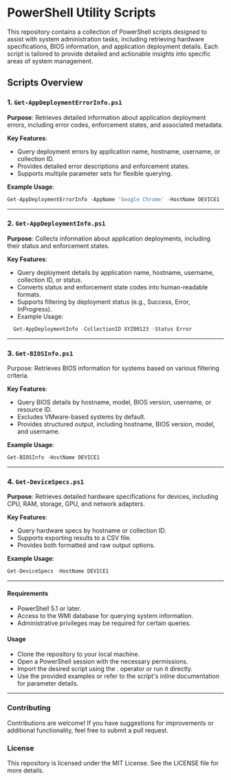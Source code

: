 # PowerShell Utility Scripts

This repository contains a collection of PowerShell scripts designed to assist with system administration tasks, including retrieving hardware specifications, BIOS information, and application deployment details. Each script is tailored to provide detailed and actionable insights into specific areas of system management.

## Scripts Overview

### 1. `Get-AppDeploymentErrorInfo.ps1`

**Purpose**: Retrieves detailed information about application deployment errors, including error codes, enforcement states, and associated metadata.

**Key Features**:

- Query deployment errors by application name, hostname, username, or collection ID.
- Provides detailed error descriptions and enforcement states.
- Supports multiple parameter sets for flexible querying.

**Example Usage**:

```powershell
Get-AppDeploymentErrorInfo -AppName 'Google Chrome' -HostName DEVICE1
```

---

### 2. `Get-AppDeploymentInfo.ps1`

**Purpose**: Collects information about application deployments, including their status and enforcement states.

**Key Features**:

- Query deployment details by application name, hostname, username, collection ID, or status.
- Converts status and enforcement state codes into human-readable formats.
- Supports filtering by deployment status (e.g., Success, Error, InProgress).
- Example Usage:

```powershell
  Get-AppDeploymentInfo -CollectionID XYZ00123 -Status Error
```

---

### 3. `Get-BIOSInfo.ps1`

Purpose: Retrieves BIOS information for systems based on various filtering criteria.

**Key Features**:

- Query BIOS details by hostname, model, BIOS version, username, or resource ID.
- Excludes VMware-based systems by default.
- Provides structured output, including hostname, BIOS version, model, and username.

**Example Usage**:

```powershell
Get-BIOSInfo -HostName DEVICE1
```

---

### 4. `Get-DeviceSpecs.ps1`

**Purpose**: Retrieves detailed hardware specifications for devices, including CPU, RAM, storage, GPU, and network adapters.

**Key Features**:

- Query hardware specs by hostname or collection ID.
- Supports exporting results to a CSV file.
- Provides both formatted and raw output options.

**Example Usage**:

```POWERSHELL
Get-DeviceSpecs -HostName DEVICE1
```

---

#### Requirements

- PowerShell 5.1 or later.
- Access to the WMI database for querying system information.
- Administrative privileges may be required for certain queries.

#### Usage

- Clone the repository to your local machine.
- Open a PowerShell session with the necessary permissions.
- Import the desired script using the . operator or run it directly.
- Use the provided examples or refer to the script's inline documentation for parameter details.

---

### Contributing

Contributions are welcome! If you have suggestions for improvements or additional functionality, feel free to submit a pull request.

### License

This repository is licensed under the MIT License. See the LICENSE file for more details.
